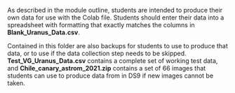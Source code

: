 As described in the module outline, students are intended to produce their own data for use with the Colab file. Students should enter their data into a spreadsheet with formatting that exactly matches the columns in **Blank_Uranus_Data.csv**.

Contained in this folder are also backups for students to use to produce that data, or to use if the data collection step needs to be skipped. **Test_VG_Uranus_Data.csv** contains a complete set of working test data, and **Chile_canary_astrom_2021.zip** contains a set of 66 images that students can use to produce data from in DS9 if new images cannot be taken.
